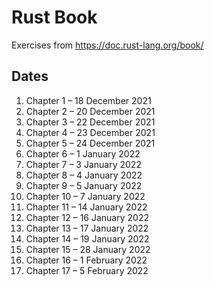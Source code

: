 # Rust Book

Exercises from https://doc.rust-lang.org/book/

## Dates

1. Chapter 1 – 18 December 2021
1. Chapter 2 – 20 December 2021
1. Chapter 3 – 22 December 2021
1. Chapter 4 – 23 December 2021
1. Chapter 5 – 24 December 2021
1. Chapter 6 – 1 January 2022
1. Chapter 7 – 3 January 2022
1. Chapter 8 – 4 January 2022
1. Chapter 9 – 5 January 2022
1. Chapter 10 – 7 January 2022
1. Chapter 11 – 14 January 2022
1. Chapter 12 – 16 January 2022
1. Chapter 13 – 17 January 2022
1. Chapter 14 – 19 January 2022
1. Chapter 15 – 28 January 2022
1. Chapter 16 – 1 February 2022
1. Chapter 17 – 5 February 2022
